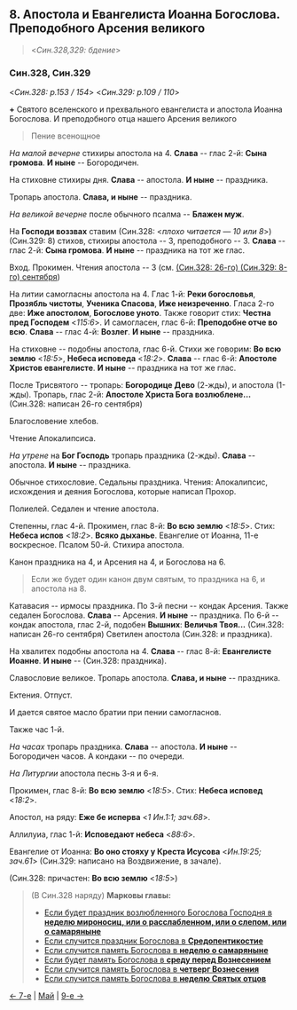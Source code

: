 
## 8. Апостола и Евангелиста Иоанна Богослова. Преподобного Арсения великого

> <*Син.328,329: бдение*>

### Син.328, Син.329

<*Син.328: p.153 / 154*>
<*Син.329: p.109 / 110*>

**+** Святого вселенского и прехвального евангелиста и апостола Иоанна Богослова. 
И преподобного отца нашего Арсения великого

> Пение всенощное

*На малой вечерне* стихиры апостола на 4. 
**Слава** -- глас 2-й: **Сына громова**. 
**И ныне** -- Богородичен. 

На стиховне стихиры дня. 
**Слава** -- апостола. 
**И ныне** -- праздника. 

Тропарь апостола. 
**Слава, и ныне** -- праздника.

*На великой вечерне* после обычного псалма -- **Блажен муж**. 

На **Господи воззвах** ставим (Син.328: <*плохо читается — 10 или 8*>) (Син.329: 8) стихов, стихиры апостола -- 3, преподобного -- 3. 
**Слава** -- глас 2-й: **Сына громова**. 
**И ныне** -- праздника на тот же глас.

Вход. Прокимен. 
Чтения апостола -- 3 (см. [(Син.328: 26-го) (Син.329: 8-го) сентября](../09_september/09_26_SAB.ru.md))

На литии самогласны апостола на 4. 
Глас 1-й: **Реки богословья**, **Прозябль чистоты**, **Ученика Спасова**, **Иже неизреченно**.
Гласа 2-го две: **Иже апостолом**, **Богослове уното**.
Также говорит стих: **Честна пред Господем** <*115:6*>.
И самогласен, глас 6-й: **Преподобне отче во всю**. 
**Слава** -- глас 4-й: **Возлег**. 
**И ныне** -- праздника. 

На стиховне -- подобны апостола, глас 6-й. 
Стихи же говорим: **Во всю землю** <*18:5*>, **Небеса исповеда** <*18:2*>. 
**Слава** -- глас 6-й: **Апостоле Христов евангелисте**. 
**И ныне** -- праздника на тот же глас.

После Трисвятого -- тропарь: **Богородице Дево** (2-жды), и апостола (1-жды).
Тропарь, глас 2-й: **Апостоле Христа Бога возлюблене...** (Син.328: написан 26-го сентября)

Благословение хлебов.

Чтение Апокалипсиса.

*На утрене* на **Бог Господь** тропарь праздника (2-жды). 
**Слава** -- апостола.
**И ныне** -- праздника. 

Обычное стихословие. Седальны праздника. 
Чтения: Апокалипсис, исхождения и деяния Богослова, которые написал Прохор. 

Полиелей. Седален и чтение апостола. 

Степенны, глас 4-й. 
Прокимен, глас 8-й: **Во всю землю** <*18:5*>.
Стих: **Небеса испов** <*18:2*>.
**Всяко дыханье**. 
Евангелие от Иоанна, 11-е воскресное.
Псалом 50-й. 
Стихира апостола. 

Канон праздника на 4, и Арсения на 4, и Богослова на 6. 

> Если же будет один канон двум святым, то праздника на 6, и апостола на 8.

Катавасия -- ирмосы праздника. 
По 3-й песни -- кондак Арсения. Также седален Богослова.
**Слава** -- Арсения. **И ныне** -- праздника. 
По 6-й -- кондак апостола, глас 2-й, подобен **Вышних**: **Величья Твоя...**
(Син.328: написан 26-го сентября)
Светилен апостола (Син.328: и праздника). 

На хвалитех подобны апостола на 4. 
**Слава** -- глас 8-й: **Евангелисте Иоанне**. 
**И ныне** -- (Син.328: праздника). 

Славословие великое. 
Тропарь апостола. **Слава, и ныне** -- праздника. 

Ектения. Отпуст. 

И дается святое масло братии при пении самогласнов.

Также час 1-й.

*На часах* тропарь праздника. **Слава** -- апостола. 
**И ныне** -- Богородичен часов. 
А кондаки -- по очереди. 

*На Литургии* апостола песнь 3-я и 6-я. 

Прокимен, глас 8-й: **Во всю землю** <*18:5*>.
Стих: **Небеса исповед** <*18:2*>.

Апостол, на ряду: **Еже бе исперва** <*1 Ин.1:1; зач.68*>. 

Аллилуиа, глас 1-й: **Исповедают небеса** <*88:6*>.

Евангелие от Иоанна: **Во оно стояху у Креста Исусова** <*Ин.19:25; зач.61*>
(Син.329: написано на Воздвижение, в зачале).

(Син.328: причастен: **Во всю землю** <*18:5*>)

> (В Син.328 наряду) **Марковы главы:**
> - [Если будет праздник возлюбленного Богослова Господня в **неделю мироносиц, или о расслабленном, или о слепом, или о самаряныне**](../chapters/SAB/Sin_328_329/m_a_055.md)
> - [Если случится праздник Богослова в **Средопентикостие**](../chapters/SAB/Sin_328_329/m_a_056.md)
> - [Если случится память Богослова в **неделю о самаряныне**](../chapters/SAB/Sin_328_329/m_a_057.md)
> - [Если будет память Богослова в **среду перед Вознесением**](../chapters/SAB/Sin_328_329/m_a_058.md)
> - [Если случится память Богослова в **четверг Вознесения**](../chapters/SAB/Sin_328_329/m_a_059.md)
> - [Если случится память Богослова в **неделю Святых отцов**](../chapters/SAB/Sin_328_329/m_a_060.md)

[← 7-е](05_07_SAB.ru.md) | [Май](README.md#8-й) | [9-е →](05_09_SAB.ru.md)
